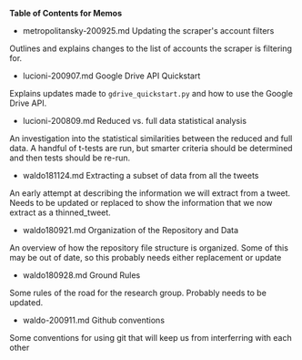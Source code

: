 **Table of Contents for Memos**

* metropolitansky-200925.md    Updating the scraper's account filters

Outlines and explains changes to the list of accounts the scraper is filtering for.

* lucioni-200907.md    Google Drive API Quickstart

Explains updates made to `gdrive_quickstart.py` and how to use the Google Drive API.

* lucioni-200809.md    Reduced vs. full data statistical analysis

An investigation into the statistical similarities between the reduced and full data. A handful of t-tests are run, but smarter criteria should be determined and then tests should be re-run.

* waldo181124.md    Extracting a subset of data from all the tweets

An early attempt at describing the information we will extract from a tweet. Needs to be updated or replaced to show the information that we now extract as a thinned_tweet.

* waldo180921.md    Organization of the Repository and Data

An overview of how the repository file structure is organized. Some of this may be out of date, so this probably needs either replacement or update

* waldo180928.md    Ground Rules

Some rules of the road for the research group. Probably needs to be updated.

* waldo-200911.md    Github conventions

Some conventions for using git that will keep us from interferring with each other
